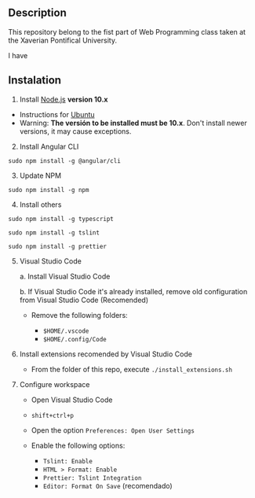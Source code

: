 ## Description

This repository belong to the fist part of Web Programming class taken at the Xaverian Pontifical University. 

I have 

## Instalation

1. Install [Node.js](https://github.com/nodesource/distributions/blob/master/README.md) **version 10.x**

- Instructions for [Ubuntu](https://github.com/nodesource/distributions/blob/master/README.md#debinstall)
- Warning: **The versión to be installed must be 10.x**. Don't install newer versions, it may cause exceptions.

2. Install Angular CLI

`sudo npm install -g @angular/cli`

3. Update NPM

`sudo npm install -g npm`

4. Install others

`sudo npm install -g typescript`

`sudo npm install -g tslint`

`sudo npm install -g prettier`

5. Visual Studio Code

   a. Install Visual Studio Code

   b. If Visual Studio Code it's already installed, remove old configuration from Visual Studio Code (Recomended)

   - Remove the following folders:

     - `$HOME/.vscode`
     - `$HOME/.config/Code`

6. Install extensions recomended by Visual Studio Code

   - From the folder of this repo, execute `./install_extensions.sh`

7. Configure workspace

   - Open Visual Studio Code
   - `shift+ctrl+p`
   - Open the option `Preferences: Open User Settings`
   - Enable the following options:

     - `Tslint: Enable`
     - `HTML > Format: Enable`
     - `Prettier: Tslint Integration`
     - `Editor: Format On Save` (recomendado)
